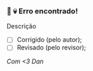 ### 🛑 💀 Erro encontrado!

Descrição

- [ ] Corrigido (pelo autor);
- [ ] Revisado (pelo revisor);

_Com <3 Dan_
